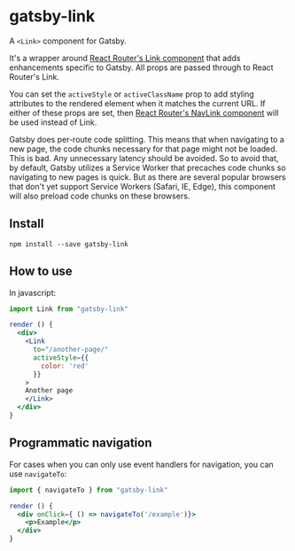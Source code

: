 # gatsby-link

A `<Link>` component for Gatsby.

It's a wrapper around [React Router's Link component](https://github.com/ReactTraining/react-router/blob/master/packages/react-router-dom/docs/api/Link.md) that adds enhancements specific to Gatsby. All props are passed through
to React Router's Link.

You can set the `activeStyle` or `activeClassName` prop to add styling attributes to the rendered element when it matches the current URL. If either of these props are set, then [React Router's NavLink component](https://github.com/ReactTraining/react-router/blob/master/packages/react-router-dom/docs/api/NavLink.md) will be used instead of Link.

Gatsby does per-route code splitting. This means that when navigating to
a new page, the code chunks necessary for that page might not be loaded.
This is bad. Any unnecessary latency should be avoided. So to avoid
that, by default, Gatsby utilizes a Service Worker that precaches code
chunks so navigating to new pages is quick. But as there are several
popular browsers that don't yet support Service Workers (Safari, IE,
Edge), this component will also preload code chunks on these browsers.

## Install

`npm install --save gatsby-link`

## How to use

In javascript:

```jsx
import Link from "gatsby-link"

render () {
  <div>
    <Link
      to="/another-page/"
      activeStyle={{
        color: 'red'
      }}
    >
    Another page
    </Link>
  </div>
}
```

## Programmatic navigation

For cases when you can only use event handlers for navigation, you can use `navigateTo`:

```jsx
import { navigateTo } from "gatsby-link"

render () {
  <div onClick={ () => navigateTo('/example')}>
    <p>Example</p>
  </div>
}
```
